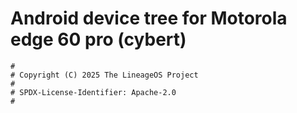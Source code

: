 # Android device tree for Motorola edge 60 pro (cybert)

```
#
# Copyright (C) 2025 The LineageOS Project
#
# SPDX-License-Identifier: Apache-2.0
#
```
